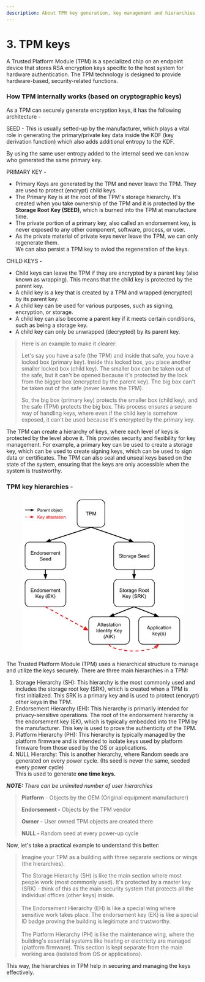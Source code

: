 ```yaml
---
description: About TPM key generation, key management and hierarchies
---
```


# 3. TPM keys

A Trusted Platform Module (TPM) is a specialized chip on an endpoint device that stores RSA encryption keys specific to the host system for hardware authentication. The TPM technology is designed to provide hardware-based, security-related functions.

### How TPM internally works (based on cryptographic keys)

As a TPM can securely generate encryption keys, it has the following architecture -

SEED - This is usually setted-up by the manufacturer, which plays a vital role in generating the primary/private key data inside the KDF (key derivation function) which also adds additional entropy to the KDF.

By using the same user entropy added to the internal seed we can know who generated the same primary key.&#x20;

PRIMARY KEY -&#x20;

* Primary Keys are generated by the TPM and never leave the TPM. They are used to protect (encrypt) child keys.&#x20;
* The Primary Key is at the root of the TPM's storage hierarchy. It's created when you take ownership of the TPM and it is protected by the **Storage Root Key (SEED)**, which is burned into the TPM at manufacture time.
* The private portion of a primary key, also called an endorsement key, is never exposed to any other component, software, process, or user.
* As the private material of private keys never leave the TPM, we can only regenerate them.\
  We can also persist a TPM key to aviod the regeneration of the keys.

CHILD KEYS -&#x20;

* Child keys can leave the TPM if they are encrypted by a parent key (also known as wrapping). This means that the child key is protected by the parent key.&#x20;
* A child key is a key that is created by a TPM and wrapped (encrypted) by its parent key.&#x20;
* A child key can be used for various purposes, such as signing, encryption, or storage.&#x20;
* A child key can also become a parent key if it meets certain conditions, such as being a storage key.&#x20;
* A child key can only be unwrapped (decrypted) by its parent key.

> Here is an example to make it clearer:
>
> Let's say you have a safe (the TPM) and inside that safe, you have a locked box (primary key). Inside this locked box, you place another smaller locked box (child key). The smaller box can be taken out of the safe, but it can't be opened because it's protected by the lock from the bigger box (encrypted by the parent key). The big box can't be taken out of the safe (never leaves the TPM).
>
> So, the big box (primary key) protects the smaller box (child key), and the safe (TPM) protects the big box. This process ensures a secure way of handling keys, where even if the child key is somehow exposed, it can't be used because it's encrypted by the primary key.

The TPM can create a hierarchy of keys, where each level of keys is protected by the level above it. This provides security and flexibility for key management. For example, a primary key can be used to create a storage key, which can be used to create signing keys, which can be used to sign data or certificates. The TPM can also seal and unseal keys based on the state of the system, ensuring that the keys are only accessible when the system is trustworthy.

### TPM key hierarchies -

<figure><img src=".gitbook/assets/image.png" alt=""><figcaption></figcaption></figure>

The Trusted Platform Module (TPM) uses a hierarchical structure to manage and utilize the keys securely. There are three main hierarchies in a TPM:

1. Storage Hierarchy (SH): This hierarchy is the most commonly used and includes the storage root key (SRK), which is created when a TPM is first initialized. This SRK is a primary key and is used to protect (encrypt) other keys in the TPM.
2. Endorsement Hierarchy (EH): This hierarchy is primarily intended for privacy-sensitive operations. The root of the endorsement hierarchy is the endorsement key (EK), which is typically embedded into the TPM by the manufacturer. This key is used to prove the authenticity of the TPM.
3. Platform Hierarchy (PH): This hierarchy is typically managed by the platform firmware and is intended to isolate keys used by platform firmware from those used by the OS or applications.
4. NULL Hierarchy: This is another hierarchy, where Random seeds are generated on every power cycle. (Its seed is never the same, seeded every power cycle)\
   This is used to generate **one time keys.**

_**NOTE:** There can be unlimited number of user hierarchies_

> **Platform** - Objects by the OEM (Original equipment manufacturer)
>
> **Endorsement -** Objects by the TPM vendor
>
> **Owner -** User owned TPM objects are created there
>
> **NULL -**  Random seed at every power-up cycle

Now, let's take a practical example to understand this better:

> Imagine your TPM as a building with three separate sections or wings (the hierarchies).
>
> The Storage Hierarchy (SH) is like the main section where most people work (most commonly used). It's protected by a master key (SRK) - think of this as the main security system that protects all the individual offices (other keys) inside.\
> \
> The Endorsement Hierarchy (EH) is like a special wing where sensitive work takes place. The endorsement key (EK) is like a special ID badge proving the building is legitimate and trustworthy.\
> \
> The Platform Hierarchy (PH) is like the maintenance wing, where the building's essential systems like heating or electricity are managed (platform firmware). This section is kept separate from the main working area (isolated from OS or applications).

This way, the hierarchies in TPM help in securing and managing the keys effectively.

